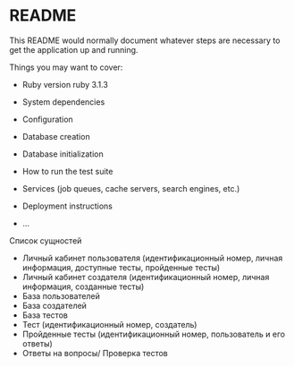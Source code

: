 # README

This README would normally document whatever steps are necessary to get the
application up and running.

Things you may want to cover:

* Ruby version
  ruby 3.1.3
* System dependencies

* Configuration

* Database creation

* Database initialization

* How to run the test suite

* Services (job queues, cache servers, search engines, etc.)

* Deployment instructions

* ...

Список сущностей
- Личный кабинет пользователя (идентификационный номер, личная информация, доступные тесты, пройденные тесты)
- Личный кабинет создателя (идентификационный номер, личная информация, созданные тесты)
- База пользователей
- База создателей
- База тестов
- Тест (идентификационный номер, создатель)
- Пройденные тесты (идентификационный номер, пользователь и его ответы)
- Ответы на вопросы/ Проверка тестов